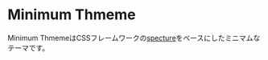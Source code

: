 # Minimum Thmeme

Minimum ThmemeはCSSフレームワークの[specture](https://picturepan2.github.io/spectre/index.html)をベースにしたミニマムなテーマです。
